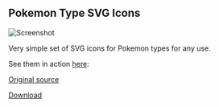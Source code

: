 ## Pokemon Type SVG Icons

![Screenshot](https://i.imgur.com/IU5YvgT.png "Screenshot")

Very simple set of SVG icons for Pokemon types for any use.

See them in action [here](https://duiker101.github.io/pokemon-type-svg-icons/index.html): 

[Original source](https://dribbble.com/shots/4862612-Pokedex-iOS-app)

[Download](https://github.com/duiker101/pokemon-type-svg-icons/releases/tag/1.0.0)
